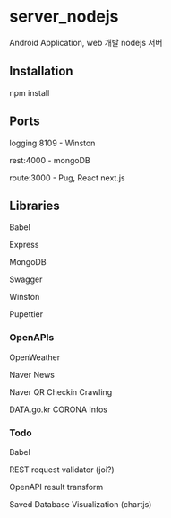 # server_nodejs

Android Application, web 개발 nodejs 서버

## Installation

npm install

## Ports

logging:8109 - Winston

rest:4000 - mongoDB

route:3000 - Pug, React next.js

## Libraries

Babel

Express

MongoDB

Swagger

Winston

Pupettier

### OpenAPIs

OpenWeather

Naver News

Naver QR Checkin Crawling

DATA.go.kr CORONA Infos

### Todo

Babel

REST request validator (joi?)

OpenAPI result transform

Saved Database Visualization (chartjs)
